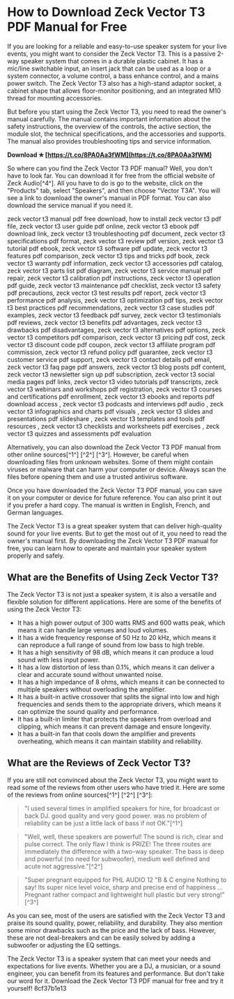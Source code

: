 
 
# How to Download Zeck Vector T3 PDF Manual for Free
  
If you are looking for a reliable and easy-to-use speaker system for your live events, you might want to consider the Zeck Vector T3. This is a passive 2-way speaker system that comes in a durable plastic cabinet. It has a mic/line switchable input, an insert jack that can be used as a loop or a system connector, a volume control, a bass enhance control, and a mains power switch. The Zeck Vector T3 also has a high-stand adaptor socket, a cabinet shape that allows floor-monitor positioning, and an integrated M10 thread for mounting accessories.
  
But before you start using the Zeck Vector T3, you need to read the owner's manual carefully. The manual contains important information about the safety instructions, the overview of the controls, the active section, the module slot, the technical specifications, and the accessories and supports. The manual also provides troubleshooting tips and service information.
 
**Download ✯ [https://t.co/8PA0Aa3fWM](https://t.co/8PA0Aa3fWM)**


  
So where can you find the Zeck Vector T3 PDF manual? Well, you don't have to look far. You can download it for free from the official website of Zeck Audio[^4^]. All you have to do is go to the website, click on the "Products" tab, select "Speakers", and then choose "Vector T3A". You will see a link to download the owner's manual in PDF format. You can also download the service manual if you need it.
 
zeck vector t3 manual pdf free download,  how to install zeck vector t3 pdf file,  zeck vector t3 user guide pdf online,  zeck vector t3 ebook pdf download link,  zeck vector t3 troubleshooting pdf document,  zeck vector t3 specifications pdf format,  zeck vector t3 review pdf version,  zeck vector t3 tutorial pdf ebook,  zeck vector t3 software pdf update,  zeck vector t3 features pdf comparison,  zeck vector t3 tips and tricks pdf book,  zeck vector t3 warranty pdf information,  zeck vector t3 accessories pdf catalog,  zeck vector t3 parts list pdf diagram,  zeck vector t3 service manual pdf repair,  zeck vector t3 calibration pdf instructions,  zeck vector t3 operation pdf guide,  zeck vector t3 maintenance pdf checklist,  zeck vector t3 safety pdf precautions,  zeck vector t3 test results pdf report,  zeck vector t3 performance pdf analysis,  zeck vector t3 optimization pdf tips,  zeck vector t3 best practices pdf recommendations,  zeck vector t3 case studies pdf examples,  zeck vector t3 feedback pdf survey,  zeck vector t3 testimonials pdf reviews,  zeck vector t3 benefits pdf advantages,  zeck vector t3 drawbacks pdf disadvantages,  zeck vector t3 alternatives pdf options,  zeck vector t3 competitors pdf comparison,  zeck vector t3 pricing pdf cost,  zeck vector t3 discount code pdf coupon,  zeck vector t3 affiliate program pdf commission,  zeck vector t3 refund policy pdf guarantee,  zeck vector t3 customer service pdf support,  zeck vector t3 contact details pdf email,  zeck vector t3 faq page pdf answers,  zeck vector t3 blog posts pdf content,  zeck vector t3 newsletter sign up pdf subscription,  zeck vector t3 social media pages pdf links,  zeck vector t3 video tutorials pdf transcripts,  zeck vector t3 webinars and workshops pdf registration,  zeck vector t3 courses and certifications pdf enrollment,  zeck vector t3 ebooks and reports pdf download access ,  zeck vector t3 podcasts and interviews pdf audio ,  zeck vector t3 infographics and charts pdf visuals ,  zeck vector t3 slides and presentations pdf slideshare ,  zeck vector t3 templates and tools pdf resources ,  zeck vector t3 checklists and worksheets pdf exercises ,  zeck vector t3 quizzes and assessments pdf evaluation
  
Alternatively, you can also download the Zeck Vector T3 PDF manual from other online sources[^1^] [^2^] [^3^]. However, be careful when downloading files from unknown websites. Some of them might contain viruses or malware that can harm your computer or device. Always scan the files before opening them and use a trusted antivirus software.
  
Once you have downloaded the Zeck Vector T3 PDF manual, you can save it on your computer or device for future reference. You can also print it out if you prefer a hard copy. The manual is written in English, French, and German languages.
  
The Zeck Vector T3 is a great speaker system that can deliver high-quality sound for your live events. But to get the most out of it, you need to read the owner's manual first. By downloading the Zeck Vector T3 PDF manual for free, you can learn how to operate and maintain your speaker system properly and safely.
  
## What are the Benefits of Using Zeck Vector T3?
  
The Zeck Vector T3 is not just a speaker system, it is also a versatile and flexible solution for different applications. Here are some of the benefits of using the Zeck Vector T3:
  
- It has a high power output of 300 watts RMS and 600 watts peak, which means it can handle large venues and loud volumes.
- It has a wide frequency response of 50 Hz to 20 kHz, which means it can reproduce a full range of sound from low bass to high treble.
- It has a high sensitivity of 98 dB, which means it can produce a loud sound with less input power.
- It has a low distortion of less than 0.1%, which means it can deliver a clear and accurate sound without unwanted noise.
- It has a high impedance of 8 ohms, which means it can be connected to multiple speakers without overloading the amplifier.
- It has a built-in active crossover that splits the signal into low and high frequencies and sends them to the appropriate drivers, which means it can optimize the sound quality and performance.
- It has a built-in limiter that protects the speakers from overload and clipping, which means it can prevent damage and ensure longevity.
- It has a built-in fan that cools down the amplifier and prevents overheating, which means it can maintain stability and reliability.

## What are the Reviews of Zeck Vector T3?
  
If you are still not convinced about the Zeck Vector T3, you might want to read some of the reviews from other users who have tried it. Here are some of the reviews from online sources[^1^] [^2^] [^3^]:

> "I used several times in amplified speakers for hire, for broadcast or back DJ. good quality and very good power. was no problem of reliability can be just a little lack of bass if not OK."[^1^]

> "Well, well, these speakers are powerful! The sound is rich, clear and pulse correct. The only flaw I think is PRIZE! The three routes are immediately the difference with a two-way speaker. The bass is deep and powerful (no need for subwoofer), medium well defined and acute not aggressive."[^2^]

> "Super pregnant equipped for PHL AUDIO 12 \"B & C engine Nothing to say! Its super nice level voice, sharp and precise end of happiness ... Pregnant rather compact and lightweight hull plastic but very strong!"[^3^]

As you can see, most of the users are satisfied with the Zeck Vector T3 and praise its sound quality, power, reliability, and durability. They also mention some minor drawbacks such as the price and the lack of bass. However, these are not deal-breakers and can be easily solved by adding a subwoofer or adjusting the EQ settings.
  
The Zeck Vector T3 is a speaker system that can meet your needs and expectations for live events. Whether you are a DJ, a musician, or a sound engineer, you can benefit from its features and performance. But don't take our word for it. Download the Zeck Vector T3 PDF manual for free and try it yourself!
 8cf37b1e13
 
